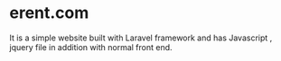 # erent.com
It is a  simple  website built with Laravel framework and has  Javascript , jquery file in addition with  normal front end.
